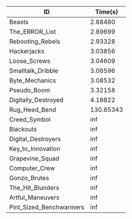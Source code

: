 |ID|Time(s)|
|-|-|
|Beasts|2.88480|
|The_ERROR_List|2.89699|
|Rebooting_Rebels|2.93328|
|Hackerjacks|3.03856|
|Loose_Screws|3.04609|
|Smalltalk_Dribble|3.06596|
|Byte_Mechanics|3.08532|
|Pseudo_Boom|3.32158|
|Digitally_Destroyed|4.18822|
|Rug_Heed_Bend|130.65343|
|Creed_Symbol|inf|
|Blackouts|inf|
|Digital_Destroyers|inf|
|Key_to_Innovation|inf|
|Grapevine_Squad|inf|
|Computer_Crew|inf|
|Gonzo_Brutes|inf|
|The_Hit_Blunders|inf|
|Artful_Maneuvers|inf|
|Pint_Sized_Benchwarmers|inf|
